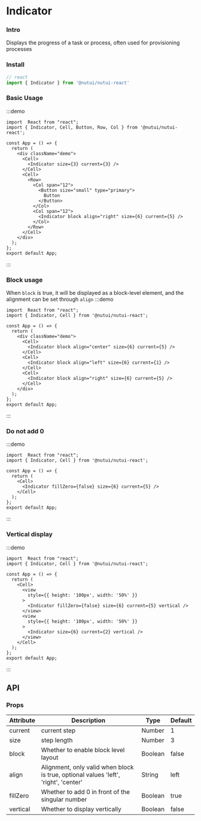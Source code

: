 # Indicator

### Intro

Displays the progress of a task or process, often used for provisioning processes

### Install

```javascript
// react
import { Indicator } from '@nutui/nutui-react'

```
### Basic Usage
:::demo
```tsx
import  React from "react";
import { Indicator, Cell, Button, Row, Col } from '@nutui/nutui-react';

const App = () => {
  return (
    <div className="demo">
      <Cell>
        <Indicator size={3} current={3} />
      </Cell>
      <Cell>
        <Row>
          <Col span="12">
            <Button size="small" type="primary">
              Button
            </Button>
          </Col>
          <Col span="12">
            <Indicator block align="right" size={6} current={5} />
          </Col>
        </Row>
      </Cell>
    </div>
  );
};
export default App;
```
:::
### Block usage
When `block` is true, it will be displayed as a block-level element, and the alignment can be set through `align`
:::demo
```tsx
import  React from "react";
import { Indicator, Cell } from '@nutui/nutui-react';

const App = () => {
  return (
    <div className="demo">
      <Cell>
        <Indicator block align="center" size={6} current={5} />
      </Cell>
      <Cell>
        <Indicator block align="left" size={6} current={1} />
      </Cell>
      <Cell>
        <Indicator block align="right" size={6} current={5} />
      </Cell>
    </div>
  );
};
export default App;
```
:::
### Do not add 0
:::demo
```tsx
import  React from "react";
import { Indicator, Cell } from '@nutui/nutui-react';

const App = () => {
  return (
    <Cell>
      <Indicator fillZero={false} size={6} current={5} />
    </Cell>
  );
};
export default App;
```
:::

### Vertical display
:::demo
```tsx
import  React from "react";
import { Indicator, Cell } from '@nutui/nutui-react';

const App = () => {
  return (
    <Cell>
      <view 
        style={{ height: '100px', width: '50%' }} 
      >
        <Indicator fillZero={false} size={6} current={5} vertical />
      </view>
      <view 
        style={{ height: '100px', width: '50%' }} 
      >
        <Indicator size={6} current={2} vertical />
      </view>
    </Cell>
  );
};
export default App;
```
:::
## API

### Props

| Attribute           | Description                             | Type                      | Default            |
|--------------|----------------------------------|--------|------------------|
| current  | current step               | Number | 1              |
| size       | step length                         | Number | 3               |
| block | Whether to enable block level layout     | Boolean | false |
| align | Alignment, only valid when block is true, optional values 'left', 'right', 'center' | String | left |
| fillZero     | Whether to add 0 in front of the singular number                      | Boolean | true        |
| vertical | Whether to display vertically     | Boolean | false |
